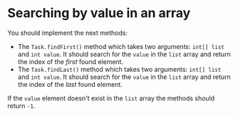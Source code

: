 # Searching by value in an array

You should implement the next methods:

- The `Task.findFirst()` method which takes two arguments: `int[] list` and `int value`. It should search for
  the `value` in the `list` array and return the index of the *first* found element.
- The `Task.findLast()` method which takes two arguments: `int[] list` and `int value`. It should search for the `value`
  in the `list` array and return the index of the *last* found element.

If the `value` element doesn't exist in the `list` array the methods should return `-1`.